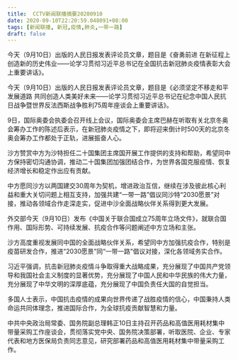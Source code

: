 ```yaml
---
title:  CCTV新闻联播摘要20200910
date: 2020-09-10T22:20:59.048091+08:00
tags: [新闻联播, 新冠,疫情,肺炎,一带一路]
draft: false
---
```


今天（9月10日）出版的人民日报发表评论员文章，题目是《奋勇前进 在新征程上创造新的历史伟业——论学习贯彻习近平总书记在全国抗击<span class="keywords_content">新冠</span><span class="keywords_content">肺炎</span><span class="keywords_content">疫情</span>表彰大会上重要讲话》。

今天（9月10日）出版的人民日报发表评论员文章，题目是《必须坚定不移走和平发展道路 共同创造人类美好未来——论学习贯彻习近平总书记在纪念中国人民抗日战争暨世界反法西斯战争胜利75周年座谈会上重要讲话》。

9日，国际奥委会执委会召开线上会议，国际奥委会主席巴赫在听取有关北京冬奥会筹办工作的陈述后表示，在<span class="keywords_content">新冠</span><span class="keywords_content">肺炎</span><span class="keywords_content">疫情</span>之下，即将迎来倒计时500天的北京冬奥会筹办工作都处于正轨，进展振奋人心。

沙方赞赏中方为沙特担任二十国集团主席国开展工作提供的支持和帮助，希望同中方保持密切沟通协调，推动二十国集团加强团结合作，为世界各国克服<span class="keywords_content">疫情</span>、恢复经济增长和稳定作出应有贡献。

中方愿同沙方以两国建交30周年为契机，增进政治互信，继续在涉及彼此核心利益和重大关切问题上相互支持，加强共建“<span class="keywords_fund">一带一路</span>”倡议同沙特“2030愿景”对接，推动各领域合作走深走实，促进中沙全面战略伙伴关系得到更大发展。

外交部今天（9月10日）发布《中国关于联合国成立75周年立场文件》，就联合国作用、国际形势、可持续发展、抗疫合作等问题阐述中方立场和主张。

沙方高度重视发展同中国的全面战略伙伴关系，希望同中方加强抗疫合作，特别是疫苗研发合作，推进“2030愿景”同“<span class="keywords_fund">一带一路</span>”倡议对接，深化各领域务实合作。

习近平强调，抗击<span class="keywords_content">新冠</span><span class="keywords_content">肺炎</span><span class="keywords_content">疫情</span>斗争取得重大战略成果，充分展现了中国共产党领导和我国社会主义制度的显著优势，充分展现了中国人民和中华民族的伟大力量，充分展现了中华文明的深厚底蕴，充分展现了中国负责任大国的自觉担当。

多国人士表示，中国抗击<span class="keywords_content">疫情</span>的成果向世界传递了战胜<span class="keywords_content">疫情</span>的信心，中国秉持人类命运共同体理念，推进国际合作，为全球抗疫贡献智慧和力量。

中共中央政治局常委、国务院副总理韩正10日主持召开药品和高值医用耗材集中带量采购工作座谈会，贯彻落实党中央、国务院决策部署，听取医院、企业、专家代表和地方医保局负责同志意见，研究部署药品和高值医用耗材集中带量采购工作。
